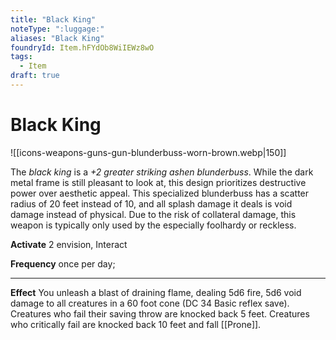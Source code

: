 ```yaml
---
title: "Black King"
noteType: ":luggage:"
aliases: "Black King"
foundryId: Item.hFYdOb8WiIEWz8wO
tags:
  - Item
draft: true
---
```


# Black King
![[icons-weapons-guns-gun-blunderbuss-worn-brown.webp|150]]

The _black king_ is a _+2 greater striking ashen blunderbuss_. While the dark metal frame is still pleasant to look at, this design prioritizes destructive power over aesthetic appeal. This specialized blunderbuss has a scatter radius of 20 feet instead of 10, and all splash damage it deals is void damage instead of physical. Due to the risk of collateral damage, this weapon is typically only used by the especially foolhardy or reckless.

**Activate** 2 envision, Interact

**Frequency** once per day;

* * *

**Effect** You unleash a blast of draining flame, dealing 5d6 fire, 5d6 void damage to all creatures in a 60 foot cone (DC 34 Basic reflex save). Creatures who fail their saving throw are knocked back 5 feet. Creatures who critically fail are knocked back 10 feet and fall [[Prone]].
